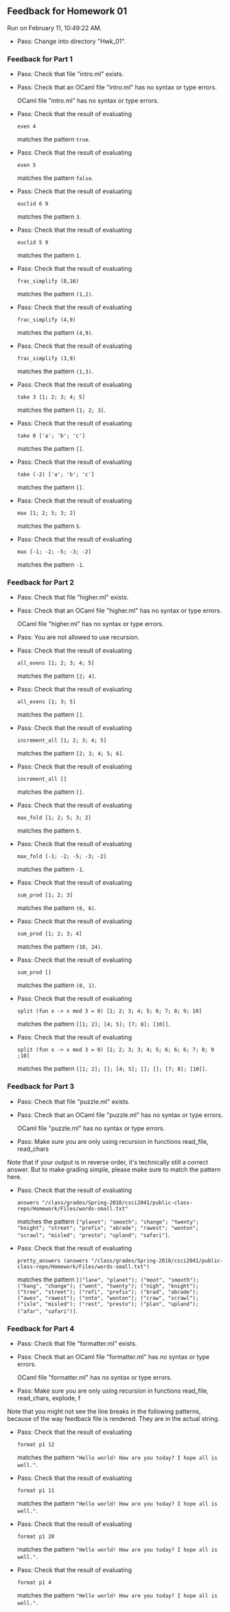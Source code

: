 ## Feedback for Homework 01

Run on February 11, 10:49:22 AM.

+ Pass: Change into directory "Hwk_01".

### Feedback for Part 1

+ Pass: Check that file "intro.ml" exists.

+ Pass: Check that an OCaml file "intro.ml" has no syntax or type errors.

    OCaml file "intro.ml" has no syntax or type errors.



+ Pass: 
Check that the result of evaluating
   ```
   even 4
   ```
   matches the pattern `true`.

   




+ Pass: 
Check that the result of evaluating
   ```
   even 5
   ```
   matches the pattern `false`.

   




+ Pass: 
Check that the result of evaluating
   ```
   euclid 6 9
   ```
   matches the pattern `3`.

   




+ Pass: 
Check that the result of evaluating
   ```
   euclid 5 9
   ```
   matches the pattern `1`.

   




+ Pass: 
Check that the result of evaluating
   ```
   frac_simplify (8,16)
   ```
   matches the pattern `(1,2)`.

   




+ Pass: 
Check that the result of evaluating
   ```
   frac_simplify (4,9)
   ```
   matches the pattern `(4,9)`.

   




+ Pass: 
Check that the result of evaluating
   ```
   frac_simplify (3,9)
   ```
   matches the pattern `(1,3)`.

   




+ Pass: 
Check that the result of evaluating
   ```
   take 3 [1; 2; 3; 4; 5]
   ```
   matches the pattern `[1; 2; 3]`.

   




+ Pass: 
Check that the result of evaluating
   ```
   take 0 ['a'; 'b'; 'c']
   ```
   matches the pattern `[]`.

   




+ Pass: 
Check that the result of evaluating
   ```
   take (-2) ['a'; 'b'; 'c']
   ```
   matches the pattern `[]`.

   




+ Pass: 
Check that the result of evaluating
   ```
   max [1; 2; 5; 3; 2]
   ```
   matches the pattern `5`.

   




+ Pass: 
Check that the result of evaluating
   ```
   max [-1; -2; -5; -3; -2]
   ```
   matches the pattern `-1`.

   




### Feedback for Part 2

+ Pass: Check that file "higher.ml" exists.

+ Pass: Check that an OCaml file "higher.ml" has no syntax or type errors.

    OCaml file "higher.ml" has no syntax or type errors.



+ Pass: You are not allowed to use recursion.

   



+ Pass: 
Check that the result of evaluating
   ```
   all_evens [1; 2; 3; 4; 5]
   ```
   matches the pattern `[2; 4]`.

   




+ Pass: 
Check that the result of evaluating
   ```
   all_evens [1; 3; 5]
   ```
   matches the pattern `[]`.

   




+ Pass: 
Check that the result of evaluating
   ```
   increment_all [1; 2; 3; 4; 5]
   ```
   matches the pattern `[2; 3; 4; 5; 6]`.

   




+ Pass: 
Check that the result of evaluating
   ```
   increment_all []
   ```
   matches the pattern `[]`.

   




+ Pass: 
Check that the result of evaluating
   ```
   max_fold [1; 2; 5; 3; 2]
   ```
   matches the pattern `5`.

   




+ Pass: 
Check that the result of evaluating
   ```
   max_fold [-1; -2; -5; -3; -2]
   ```
   matches the pattern `-1`.

   




+ Pass: 
Check that the result of evaluating
   ```
   sum_prod [1; 2; 3]
   ```
   matches the pattern `(6, 6)`.

   




+ Pass: 
Check that the result of evaluating
   ```
   sum_prod [1; 2; 3; 4]
   ```
   matches the pattern `(10, 24)`.

   




+ Pass: 
Check that the result of evaluating
   ```
   sum_prod []
   ```
   matches the pattern `(0, 1)`.

   




+ Pass: 
Check that the result of evaluating
   ```
   split (fun x -> x mod 3 = 0) [1; 2; 3; 4; 5; 6; 7; 8; 9; 10]
   ```
   matches the pattern `[[1; 2]; [4; 5]; [7; 8]; [10]]`.

   




+ Pass: 
Check that the result of evaluating
   ```
   split (fun x -> x mod 3 = 0) [1; 2; 3; 3; 4; 5; 6; 6; 6; 7; 8; 9 ;10]
   ```
   matches the pattern `[[1; 2]; []; [4; 5]; []; []; [7; 8]; [10]]`.

   




### Feedback for Part 3

+ Pass: Check that file "puzzle.ml" exists.

+ Pass: Check that an OCaml file "puzzle.ml" has no syntax or type errors.

    OCaml file "puzzle.ml" has no syntax or type errors.



+ Pass: Make sure you are only using recursion in functions read_file, read_chars

   



Note that if your output is in reverse order, it's technically still a correct answer. But to make grading simple, please make sure to match the pattern here.

+ Pass: 
Check that the result of evaluating
   ```
   answers "/class/grades/Spring-2018/csci2041/public-class-repo/Homework/Files/words-small.txt"
   ```
   matches the pattern `["planet"; "smooth"; "change"; "twenty"; "knight"; "street"; "prefix"; "abrade"; "rawest"; "wonton"; "scrawl"; "misled"; "presto"; "upland"; "safari"]`.

   




+ Pass: 
Check that the result of evaluating
   ```
   pretty_answers (answers "/class/grades/Spring-2018/csci2041/public-class-repo/Homework/Files/words-small.txt")
   ```
   matches the pattern `[("lane", "planet"); ("moot", "smooth"); ("hang", "change"); ("went", "twenty"); ("nigh", "knight"); ("tree", "street"); ("refi", "prefix"); ("brad", "abrade"); ("awes", "rawest"); ("onto", "wonton"); ("craw", "scrawl"); ("isle", "misled"); ("rest", "presto"); ("plan", "upland"); ("afar", "safari")]`.

   




### Feedback for Part 4

+ Pass: Check that file "formatter.ml" exists.

+ Pass: Check that an OCaml file "formatter.ml" has no syntax or type errors.

    OCaml file "formatter.ml" has no syntax or type errors.



+ Pass: Make sure you are only using recursion in functions read_file, read_chars, explode, f

   



Note that you might not see the line breaks in the following patterns, because of the way feedback file is rendered. They are in the actual string.

+ Pass: 
Check that the result of evaluating
   ```
   format p1 12
   ```
   matches the pattern `"Hello world!
How are you
today? I
hope all is
well."`.

   




+ Pass: 
Check that the result of evaluating
   ```
   format p1 11
   ```
   matches the pattern `"Hello
world! How
are you
today? I
hope all is
well."`.

   




+ Pass: 
Check that the result of evaluating
   ```
   format p1 20
   ```
   matches the pattern `"Hello world! How are
you today? I hope
all is well."`.

   




+ Pass: 
Check that the result of evaluating
   ```
   format p1 4
   ```
   matches the pattern `"Hello
world!
How
are
you
today?
I
hope
all
is
well."`.

   




